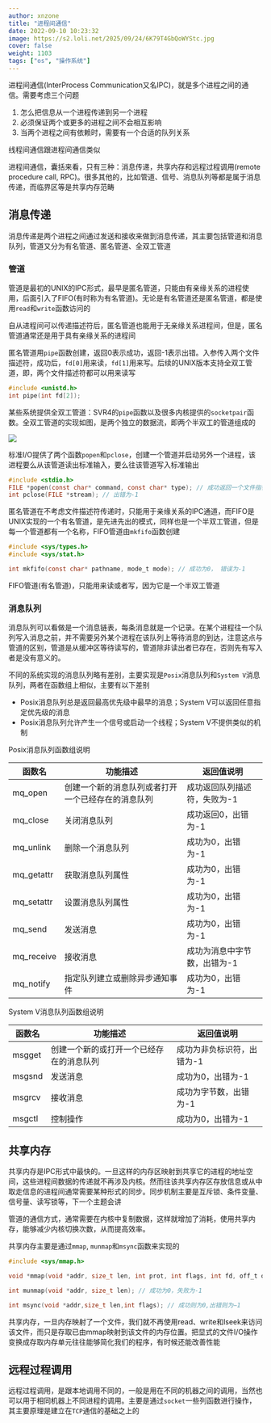 ```yaml
---
author: xnzone 
title: "进程间通信"
date: 2022-09-10 10:23:32
image: https://s2.loli.net/2025/09/24/6K79T4GbQoWYStc.jpg
cover: false
weight: 1103 
tags: ["os", "操作系统"]
---
```


进程间通信(InterProcess Communication又名IPC)，就是多个进程之间的通信。需要考虑三个问题
1. 怎么把信息从一个进程传递到另一个进程
2. 必须保证两个或更多的进程之间不会相互影响
3. 当两个进程之间有依赖时，需要有一个合适的队列关系

线程间通信跟进程间通信类似

进程间通信，囊括来看，只有三种：消息传递，共享内存和远程过程调用(remote procedure call, RPC)。很多其他的，比如管道、信号、消息队列等都是属于消息传递，而临界区等是共享内存范畴


## 消息传递
消息传递是两个进程之间通过发送和接收来做到消息传递，其主要包括管道和消息队列，管道又分为有名管道、匿名管道、全双工管道

### 管道
管道是最初的UNIX的IPC形式，最早是匿名管道，只能由有亲缘关系的进程使用，后面引入了FIFO(有时称为有名管道)。无论是有名管道还是匿名管道，都是使用`read`和`write`函数访问的

自从进程间可以传递描述符后，匿名管道也能用于无亲缘关系进程间，但是，匿名管道通常还是用于具有亲缘关系的进程间

匿名管道用`pipe`函数创建，返回0表示成功，返回-1表示出错。入参传入两个文件描述符，成功后，`fd[0]`用来读，`fd[1]`用来写。后续的UNIX版本支持全双工管道，即，两个文件描述符都可以用来读写

```c
#include <unistd.h>
int pipe(int fd[2]);
```

某些系统提供全双工管道：SVR4的`pipe`函数以及很多内核提供的`socketpair`函数。全双工管道的实现如图，是两个独立的数据流，即两个半双工的管道组成的

![](https://s2.loli.net/2025/09/28/9TCHsfIAXimr6ea.png)

标准I/O提供了两个函数`popen`和`pclose`，创建一个管道并启动另外一个进程，该进程要么从该管道读出标准输入，要么往该管道写入标准输出

```c
#include <stdio.h>
FILE *popen(const char* command, const char* type); // 成功返回一个文件指针，失败返回NULL
int pclose(FILE *stream); // 出错为-1
```

匿名管道在不考虑文件描述符传递时，只能用于亲缘关系的IPC通道，而FIFO是UNIX实现的一个有名管道，是先进先出的模式，同样也是一个半双工管道，但是每一个管道都有一个名称，FIFO管道由`mkfifo`函数创建

```c
#include <sys/types.h>
#include <sys/stat.h>

int mkfifo(const char* pathname, mode_t mode); // 成功为0， 错误为-1
```

FIFO管道(有名管道)，只能用来读或者写，因为它是一个半双工管道

### 消息队列
消息队列可以看做是一个消息链表，每条消息就是一个记录。在某个进程往一个队列写入消息之前，并不需要另外某个进程在该队列上等待消息的到达，注意这点与管道的区别，管道是从缓冲区等待读写的，管道除非读出者已存在，否则先有写入者是没有意义的。

不同的系统实现的消息队列略有差别，主要实现是`Posix`消息队列和`System V`消息队列，两者在函数组上相似，主要有以下差别

- Posix消息队列总是返回最高优先级中最早的消息；System V可以返回任意指定优先级的消息
- Posix消息队列允许产生一个信号或启动一个线程；System V不提供类似的机制

Posix消息队列函数组说明

|函数名|功能描述|返回值说明|
|---|---|---|
|mq_open|创建一个新的消息队列或者打开一个已经存在的消息队列|成功返回队列描述符，失败为-1|
|mq_close|关闭消息队列|成功返回0，出错为-1|
|mq_unlink|删除一个消息队列|成功为0，出错为-1|
|mq_getattr|获取消息队列属性|成功为0，出错为-1|
|mq_setattr|设置消息队列属性|成功为0，出错为-1|
|mq_send|发送消息|成功为0，出错为-1|
|mq_receive|接收消息|成功为消息中字节数，出错为-1|
|mq_notify|指定队列建立或删除异步通知事件|成功为0，出错为-1|

System V消息队列函数组说明

|函数名|功能描述|返回值说明|
|---|---|---|
|msgget|创建一个新的或打开一个已经存在的消息队列|成功为非负标识符，出错为-1|
|msgsnd|发送消息|成功为0，出错为-1|
|msgrcv|接收消息|成功为字节数，出错为-1|
|msgctl|控制操作|成功为0，出错为-1|


## 共享内存
共享内存是IPC形式中最快的。一旦这样的内存区映射到共享它的进程的地址空间，这些进程间数据的传递就不再涉及内核。然而往该共享内存区存放信息或从中取走信息的进程间通常需要某种形式的同步。同步机制主要是互斥锁、条件变量、信号量、读写锁等，下一个主题会讲

管道的通信方式，通常需要在内核中复制数据，这样就增加了消耗，使用共享内存，能够减少内核切换次数，从而提高效率。

共享内存主要是通过`mmap`, `munmap`和`msync`函数来实现的

```c
#include <sys/mmap.h>

void *mmap(void *addr, size_t len, int prot, int flags, int fd, off_t offset); // 成功返回映射区起始地址，失败为MAP_FAILED

int munmap(void *addr, size_t len); // 成功为0，失败为-1

int msync(void *addr,size_t len,int flags); // 成功则为0,出错则为−1
```

共享内存，一旦内存映射了一个文件，我们就不再使用read、write和lseek来访问该文件，而只是存取已由mmap映射到该文件的内存位置。把显式的文件I/O操作变换成存取内存单元往往能够简化我们的程序，有时候还能改善性能

## 远程过程调用
远程过程调用，是跟本地调用不同的，一般是用在不同的机器之间的调用，当然也可以用于相同机器上不同进程的调用。主要是通过`socket`一些列函数进行操作，其主要原理是建立在`TCP`通信的基础之上的

